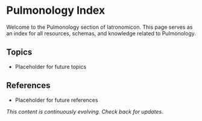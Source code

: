 # Pulmonology Index

Welcome to the Pulmonology section of Iatronomicon. This page serves as an index for all resources, schemas, and knowledge related to Pulmonology.

## Topics
- Placeholder for future topics

## References
- Placeholder for future references

*This content is continuously evolving. Check back for updates.*
